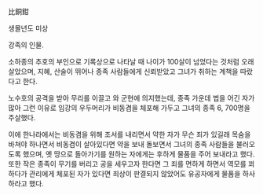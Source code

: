 比銅鉗

생몰년도 미상

강족의 인물.

소하종의 추호의 부인으로 기록상으로 나타날 때 나이가 100살이 넘었다는 것처럼 오래 살았으며, 지혜, 산술이 뛰어나 종족 사람들에게
신뢰받았고 그녀가 취하는 계책을 따랐다고 한다.

노수호의 공격을 받아 무리를 이끌고 와 군현에 의지했는데, 종족 가운데 법을 어긴 자가 많아 그런 이유로 임강의 우두머리가 비동겸을 체포해
가두고 그녀의 종족 6, 700명을 주살했다.

이에 한나라에서는 비동겸을 위해 조서를 내리면서 약한 자가 무슨 죄가 있길래 목숨을 바쳐야 하나면서 비동겸이 살아있다면 약을 보내 돌보면서
그녀의 종족 사람들을 불러오도록 했으며, 옛 땅으로 돌아가기를 원하는 자에게는 후하게 물품을 주어 보내라고 했다. 또한 작은 종족이 무기를
버리고 공을 세우고자 한다면 그 죄를 면하게 하면서 역모를 꾀하다가 관리에게 체포된 자가 있다면 죄상이 판결되지 않았어도 유공자에게 물품을
하사하라고 했다.

